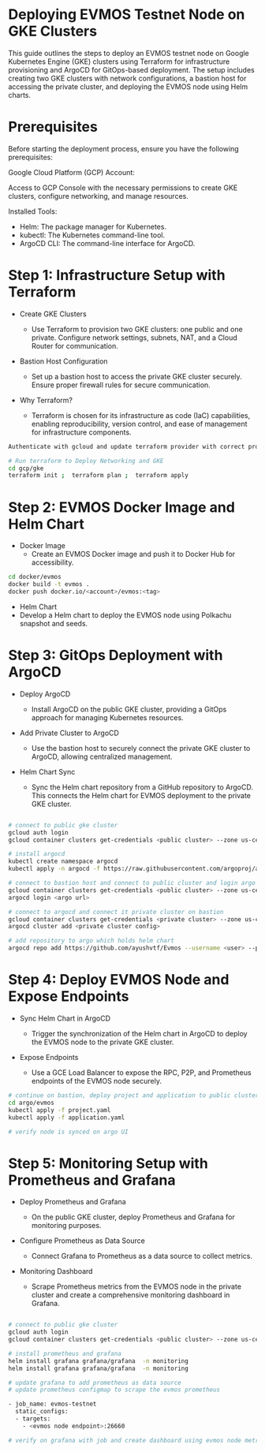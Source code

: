 # Deploying EVMOS Testnet Node on GKE Clusters

This guide outlines the steps to deploy an EVMOS testnet node on Google Kubernetes Engine (GKE) clusters using Terraform for infrastructure provisioning and ArgoCD for GitOps-based deployment. The setup includes creating two GKE clusters with network configurations, a bastion host for accessing the private cluster, and deploying the EVMOS node using Helm charts.


# Prerequisites
Before starting the deployment process, ensure you have the following prerequisites:

Google Cloud Platform (GCP) Account:

Access to GCP Console with the necessary permissions to create GKE clusters, configure networking, and manage resources.

Installed Tools:
- Helm: The package manager for Kubernetes.
- kubectl: The Kubernetes command-line tool.
- ArgoCD CLI: The command-line interface for ArgoCD.

# Step 1: Infrastructure Setup with Terraform

- Create GKE Clusters
  - Use Terraform to provision two GKE clusters: one public and one private. Configure network settings, subnets, NAT, and a Cloud Router for communication.

- Bastion Host Configuration
  - Set up a bastion host to access the private GKE cluster securely. Ensure proper firewall rules for secure communication.

- Why Terraform?
  - Terraform is chosen for its infrastructure as code (IaC) capabilities, enabling reproducibility, version control, and ease of management for infrastructure components.

```bash
Authenticate with gcloud and update terraform provider with correct project 

# Run terraform to Deploy Networking and GKE
cd gcp/gke
terraform init ;  terraform plan ;  terraform apply 
```

# Step 2: EVMOS Docker Image and Helm Chart

- Docker Image
  - Create an EVMOS Docker image and push it to Docker Hub for accessibility.

```bash
cd docker/evmos
docker build -t evmos .
docker push docker.io/<account>/evmos:<tag>
```

- Helm Chart
 -  Develop a Helm chart to deploy the EVMOS node using Polkachu snapshot and seeds.


# Step 3: GitOps Deployment with ArgoCD

- Deploy ArgoCD
  - Install ArgoCD on the public GKE cluster, providing a GitOps approach for managing Kubernetes resources.

- Add Private Cluster to ArgoCD
  - Use the bastion host to securely connect the private GKE cluster to ArgoCD, allowing centralized management.

- Helm Chart Sync
  - Sync the Helm chart repository from a GitHub repository to ArgoCD. This connects the Helm chart for EVMOS deployment to the private GKE cluster.

```bash

# connect to public gke cluster
gcloud auth login 
gcloud container clusters get-credentials <public cluster> --zone us-central1-a --project <gcp project>

# install argocd 
kubectl create namespace argocd
kubectl apply -n argocd -f https://raw.githubusercontent.com/argoproj/argo-cd/stable/manifests/install.yaml

# connect to bastion host and connect to public cluster and login argo
gcloud container clusters get-credentials <public cluster> --zone us-central1-a --project <gcp project>
argocd login <argo url>

# connect to argocd and connect it private cluster on bastion
gcloud container clusters get-credentials <private cluster> --zone us-central1-a --project <gcp project>
argocd cluster add <private cluster config>

# add repository to argo which holds helm chart
argocd repo add https://github.com/ayushvtf/Evmos --username <user> --password <token>

```

# Step 4: Deploy EVMOS Node and Expose Endpoints

- Sync Helm Chart in ArgoCD
  - Trigger the synchronization of the Helm chart in ArgoCD to deploy the EVMOS node to the private GKE cluster.

- Expose Endpoints
  -  Use a GCE Load Balancer to expose the RPC, P2P, and Prometheus endpoints of the EVMOS node securely.

```bash
# continue on bastion, deploy project and application to public cluster which will use argo to deploy to private cluster
cd argo/evmos
kubectl apply -f project.yaml
kubectl apply -f application.yaml

# verify node is synced on argo UI
```

# Step 5: Monitoring Setup with Prometheus and Grafana

- Deploy Prometheus and Grafana
  - On the public GKE cluster, deploy Prometheus and Grafana for monitoring purposes.

- Configure Prometheus as Data Source
  - Connect Grafana to Prometheus as a data source to collect metrics.

- Monitoring Dashboard
  - Scrape Prometheus metrics from the EVMOS node in the private cluster and create a comprehensive monitoring dashboard in Grafana.


```bash

# connect to public gke cluster
gcloud auth login 
gcloud container clusters get-credentials <public cluster> --zone us-central1-a --project <gcp project>

# install prometheus and grafana
helm install grafana grafana/grafana  -n monitoring  
helm install grafana grafana/grafana  -n monitoring

# update grafana to add prometheus as data source
# update prometheus configmap to scrape the evmos prometheus

- job_name: evmos-testnet
  static_configs:
  - targets:
    - <evmos node endpoint>:26660

# verify on grafana with job and create dashboard using evmos node metrics
```
